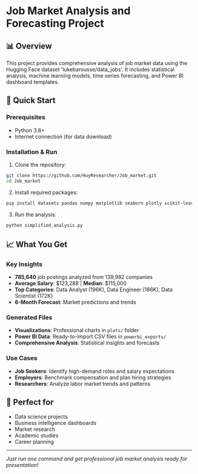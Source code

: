 # Job Market Analysis and Forecasting Project

## 📊 Overview
This project provides comprehensive analysis of job market data using the Hugging Face dataset 'lukebarousse/data_jobs'. It includes statistical analysis, machine learning models, time series forecasting, and Power BI dashboard templates.

## 🚀 Quick Start

### Prerequisites
- Python 3.8+
- Internet connection (for data download)

### Installation & Run
1. Clone the repository:
```bash
git clone https://github.com/HuyResearcher/Job_market.git
cd Job_market
```

2. Install required packages:
```bash
pip install datasets pandas numpy matplotlib seaborn plotly scikit-learn
```

3. Run the analysis:
```bash
python simplified_analysis.py
```

## 📈 What You Get

### Key Insights
- **785,640** job postings analyzed from 139,982 companies
- **Average Salary**: $123,288 | **Median**: $115,000
- **Top Categories**: Data Analyst (196K), Data Engineer (186K), Data Scientist (172K)
- **6-Month Forecast**: Market predictions and trends

### Generated Files
- **Visualizations**: Professional charts in `plots/` folder
- **Power BI Data**: Ready-to-import CSV files in `powerbi_exports/`
- **Comprehensive Analysis**: Statistical insights and forecasts

### Use Cases
- **Job Seekers**: Identify high-demand roles and salary expectations
- **Employers**: Benchmark compensation and plan hiring strategies  
- **Researchers**: Analyze labor market trends and patterns

## 🎯 Perfect for
- Data science projects
- Business intelligence dashboards
- Market research
- Academic studies
- Career planning

---
*Just run one command and get professional job market analysis ready for presentation!*